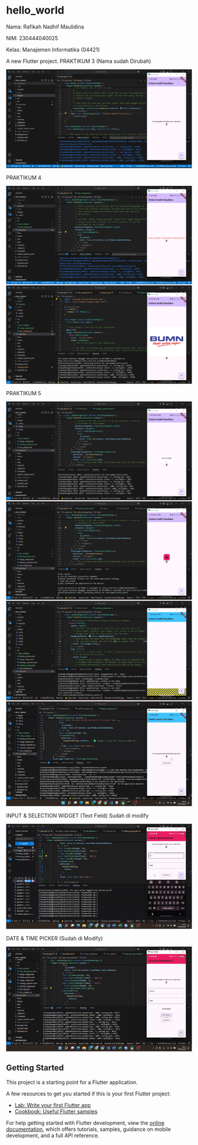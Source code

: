 # hello_world

Nama: Rafikah Nadhif Maulidina

NIM: 230444040025

Kelas: Manajemen Informatika (04421)

A new Flutter project.
PRAKTIKUM 3 (Nama sudah Dirubah)

!['Screenshoot Hello World](images/1.png)

PRAKTIKUM 4

!['Screenshoot Hello World](images/2.png)
!['Screenshoot Hello World](images/3.png)

PRAKTIKUM 5

!['Screenshoot Hello World](images/4.png)
!['Screenshoot Hello World](images/5.png)
!['Screenshoot Hello World](images/6.png)
!['GIF Hello World](images/dialog_widget_rafikah.gif)

INPUT & SELECTION WIDGET (Text Field) Sudah di modify

!['GIF Hello World'](images/modify_textfield.gif)

DATE & TIME PICKER (Sudah di Modify)

!['GIF Hello World'](images/date_time_picker_new.gif)



## Getting Started

This project is a starting point for a Flutter application.

A few resources to get you started if this is your first Flutter project:

- [Lab: Write your first Flutter app](https://docs.flutter.dev/get-started/codelab)
- [Cookbook: Useful Flutter samples](https://docs.flutter.dev/cookbook)

For help getting started with Flutter development, view the
[online documentation](https://docs.flutter.dev/), which offers tutorials,
samples, guidance on mobile development, and a full API reference.
